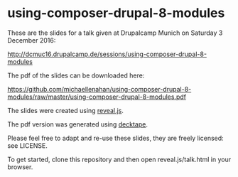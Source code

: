 # using-composer-drupal-8-modules

These are the slides for a talk given at Drupalcamp Munich on Saturday 3 December 2016:

http://dcmuc16.drupalcamp.de/sessions/using-composer-drupal-8-modules

The pdf of the slides can be downloaded here:

https://github.com/michaellenahan/using-composer-drupal-8-modules/raw/master/using-composer-drupal-8-modules.pdf

The slides were created using [reveal.js](https://github.com/hakimel/reveal.js).

The pdf version was generated using [decktape](https://github.com/astefanutti/decktape).

Please feel free to adapt and re-use these slides, they are freely licensed: see LICENSE.

To get started, clone this repository and then open reveal.js/talk.html in your browser.

